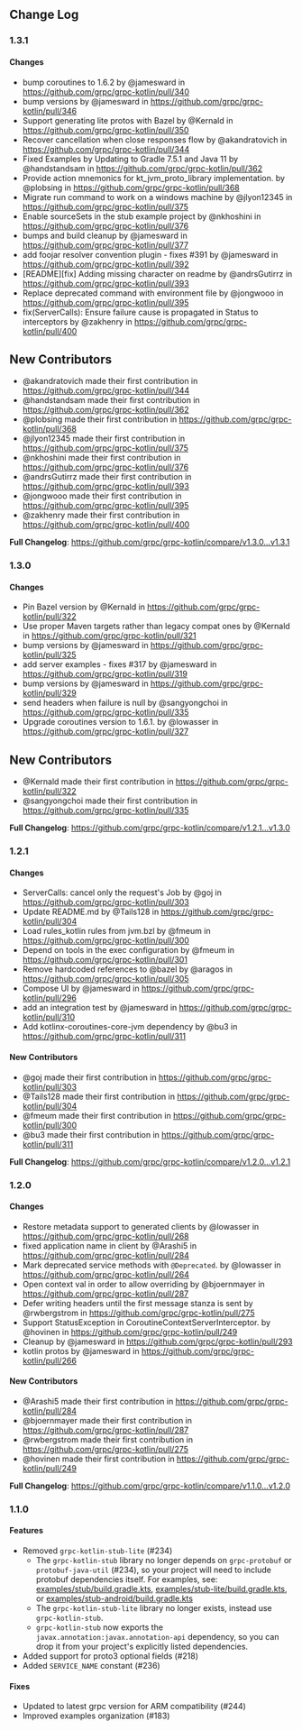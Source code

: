 ## Change Log

### 1.3.1

#### Changes

* bump coroutines to 1.6.2 by @jamesward in https://github.com/grpc/grpc-kotlin/pull/340
* bump versions by @jamesward in https://github.com/grpc/grpc-kotlin/pull/346
* Support generating lite protos with Bazel by @Kernald in https://github.com/grpc/grpc-kotlin/pull/350
* Recover cancellation when close responses flow by @akandratovich in https://github.com/grpc/grpc-kotlin/pull/344
* Fixed Examples by Updating to Gradle 7.5.1 and Java 11 by @handstandsam in https://github.com/grpc/grpc-kotlin/pull/362
* Provide action mnemonics for kt_jvm_proto_library implementation. by @plobsing in https://github.com/grpc/grpc-kotlin/pull/368
* Migrate run command to work on a windows machine by @jlyon12345 in https://github.com/grpc/grpc-kotlin/pull/375
* Enable sourceSets in the stub example project by @nkhoshini in https://github.com/grpc/grpc-kotlin/pull/376
* bumps and build cleanup by @jamesward in https://github.com/grpc/grpc-kotlin/pull/377
* add foojar resolver convention plugin - fixes #391 by @jamesward in https://github.com/grpc/grpc-kotlin/pull/392
* [README][fix] Adding missing character on readme by @andrsGutirrz in https://github.com/grpc/grpc-kotlin/pull/393
* Replace deprecated command with environment file by @jongwooo in https://github.com/grpc/grpc-kotlin/pull/395
* fix(ServerCalls): Ensure failure cause is propagated in Status to interceptors by @zakhenry in https://github.com/grpc/grpc-kotlin/pull/400

## New Contributors
* @akandratovich made their first contribution in https://github.com/grpc/grpc-kotlin/pull/344
* @handstandsam made their first contribution in https://github.com/grpc/grpc-kotlin/pull/362
* @plobsing made their first contribution in https://github.com/grpc/grpc-kotlin/pull/368
* @jlyon12345 made their first contribution in https://github.com/grpc/grpc-kotlin/pull/375
* @nkhoshini made their first contribution in https://github.com/grpc/grpc-kotlin/pull/376
* @andrsGutirrz made their first contribution in https://github.com/grpc/grpc-kotlin/pull/393
* @jongwooo made their first contribution in https://github.com/grpc/grpc-kotlin/pull/395
* @zakhenry made their first contribution in https://github.com/grpc/grpc-kotlin/pull/400

**Full Changelog**: https://github.com/grpc/grpc-kotlin/compare/v1.3.0...v1.3.1

### 1.3.0

#### Changes
* Pin Bazel version by @Kernald in https://github.com/grpc/grpc-kotlin/pull/322
* Use proper Maven targets rather than legacy compat ones by @Kernald in https://github.com/grpc/grpc-kotlin/pull/321
* bump versions by @jamesward in https://github.com/grpc/grpc-kotlin/pull/325
* add server examples - fixes #317 by @jamesward in https://github.com/grpc/grpc-kotlin/pull/319
* bump versions by @jamesward in https://github.com/grpc/grpc-kotlin/pull/329
* send headers when failure is null by @sangyongchoi in https://github.com/grpc/grpc-kotlin/pull/335
* Upgrade coroutines version to 1.6.1. by @lowasser in https://github.com/grpc/grpc-kotlin/pull/327

## New Contributors
* @Kernald made their first contribution in https://github.com/grpc/grpc-kotlin/pull/322
* @sangyongchoi made their first contribution in https://github.com/grpc/grpc-kotlin/pull/335

**Full Changelog**: https://github.com/grpc/grpc-kotlin/compare/v1.2.1...v1.3.0

### 1.2.1

#### Changes
* ServerCalls: cancel only the request's Job by @goj in https://github.com/grpc/grpc-kotlin/pull/303
* Update README.md by @Tails128 in https://github.com/grpc/grpc-kotlin/pull/304
* Load rules_kotlin rules from jvm.bzl by @fmeum in https://github.com/grpc/grpc-kotlin/pull/300
* Depend on tools in the exec configuration by @fmeum in https://github.com/grpc/grpc-kotlin/pull/301
* Remove hardcoded references to @bazel by @aragos in https://github.com/grpc/grpc-kotlin/pull/305
* Compose UI by @jamesward in https://github.com/grpc/grpc-kotlin/pull/296
* add an integration test by @jamesward in https://github.com/grpc/grpc-kotlin/pull/310
* Add kotlinx-coroutines-core-jvm dependency by @bu3 in https://github.com/grpc/grpc-kotlin/pull/311

#### New Contributors
* @goj made their first contribution in https://github.com/grpc/grpc-kotlin/pull/303
* @Tails128 made their first contribution in https://github.com/grpc/grpc-kotlin/pull/304
* @fmeum made their first contribution in https://github.com/grpc/grpc-kotlin/pull/300
* @bu3 made their first contribution in https://github.com/grpc/grpc-kotlin/pull/311

**Full Changelog**: https://github.com/grpc/grpc-kotlin/compare/v1.2.0...v1.2.1

### 1.2.0

#### Changes
- Restore metadata support to generated clients by @lowasser in https://github.com/grpc/grpc-kotlin/pull/268
- fixed application name in client by @Arashi5 in https://github.com/grpc/grpc-kotlin/pull/284
- Mark deprecated service methods with `@Deprecated`. by @lowasser in https://github.com/grpc/grpc-kotlin/pull/264
- Open context val in order to allow overriding by @bjoernmayer in https://github.com/grpc/grpc-kotlin/pull/287
- Defer writing headers until the first message stanza is sent by @rwbergstrom in https://github.com/grpc/grpc-kotlin/pull/275
- Support StatusException in CoroutineContextServerInterceptor. by @hovinen in https://github.com/grpc/grpc-kotlin/pull/249
- Cleanup by @jamesward in https://github.com/grpc/grpc-kotlin/pull/293
- kotlin protos by @jamesward in https://github.com/grpc/grpc-kotlin/pull/266

#### New Contributors
- @Arashi5 made their first contribution in https://github.com/grpc/grpc-kotlin/pull/284
- @bjoernmayer made their first contribution in https://github.com/grpc/grpc-kotlin/pull/287
- @rwbergstrom made their first contribution in https://github.com/grpc/grpc-kotlin/pull/275
- @hovinen made their first contribution in https://github.com/grpc/grpc-kotlin/pull/249

**Full Changelog**: https://github.com/grpc/grpc-kotlin/compare/v1.1.0...v1.2.0

### 1.1.0

#### Features

- Removed `grpc-kotlin-stub-lite` (#234)
  - The `grpc-kotlin-stub` library no longer depends on `grpc-protobuf` or `protobuf-java-util` (#234), so your project will need
  to include protobuf dependencies itself. For examples, see:
  [examples/stub/build.gradle.kts](examples/stub/build.gradle.kts),
  [examples/stub-lite/build.gradle.kts](examples/stub-lite/build.gradle.kts), or
  [examples/stub-android/build.gradle.kts](examples/stub-android/build.gradle.kts)
  - The `grpc-kotlin-stub-lite` library no longer exists, instead use `grpc-kotlin-stub`.
  - `grpc-kotlin-stub` now exports the `javax.annotation:javax.annotation-api` dependency, so you can drop it from your project's explicitly listed dependencies.
- Added support for proto3 optional fields (#218)
- Added `SERVICE_NAME` constant (#236)

#### Fixes

- Updated to latest grpc version for ARM compatibility (#244)
- Improved examples organization (#183)
